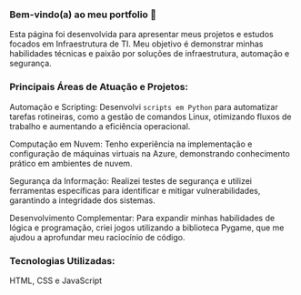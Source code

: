 ### Bem-vindo(a) ao meu portfolio 👜
Esta página foi desenvolvida para apresentar meus projetos e estudos focados em Infraestrutura de TI. Meu objetivo é demonstrar minhas habilidades técnicas e paixão por soluções de infraestrutura, automação e segurança.

### Principais Áreas de Atuação e Projetos:

Automação e Scripting: Desenvolvi `scripts em Python` para automatizar tarefas rotineiras, como a gestão de comandos Linux, otimizando fluxos de trabalho e aumentando a eficiência operacional.

Computação em Nuvem: Tenho experiência na implementação e configuração de máquinas virtuais na Azure, demonstrando conhecimento prático em ambientes de nuvem.

Segurança da Informação: Realizei testes de segurança e utilizei ferramentas específicas para identificar e mitigar vulnerabilidades, garantindo a integridade dos sistemas.

Desenvolvimento Complementar: Para expandir minhas habilidades de lógica e programação, criei jogos utilizando a biblioteca Pygame, que me ajudou a aprofundar meu raciocínio de código.

### Tecnologias Utilizadas:

HTML, CSS e JavaScript
